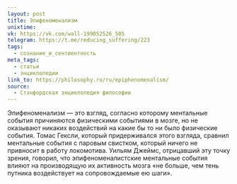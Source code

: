 ```yaml
---
layout: post
title: Эпифеноменализм
unixtime: 
vk: https://vk.com/wall-199052526_505
telegram: https://t.me/reducing_suffering/223
tags:
  - сознание_и_сентиентность
meta_tags:
  - статьи
  - энциклопедии
link_to: https://philosophy.ru/ru/epiphenomenalism/
source:
  - Стэнфордская энциклопедия философии
---
```

Эпифеноменализм — это взгляд, согласно которому ментальные события причиняются физическими событиями в мозге, но не оказывают никаких воздействий на какие бы то ни было физические события. Томас Гексли, который придерживался этого взгляда, сравнил ментальные события с паровым свистком, который ничего не привносит в работу локомотива. Уильям Джеймс, отрицавший эту точку зрения, говорил, что эпифеноменалистские ментальные события влияют на производящую их активность мозга «не больше, чем тень путника воздействует на сопровождаемые ею шаги».
